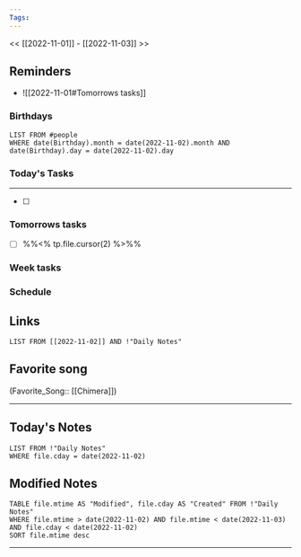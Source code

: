 ```yaml
---
Tags:
---
```

<< [[2022-11-01]] - [[2022-11-03]] >>
## Reminders
- ![[2022-11-01#Tomorrows tasks]]
### Birthdays
```dataview
LIST FROM #people 
WHERE date(Birthday).month = date(2022-11-02).month AND date(Birthday).day = date(2022-11-02).day

```
### Today's Tasks
---
- [ ] 



### Tomorrows tasks
- [ ] %%<% tp.file.cursor(2) %>%%
### Week tasks
### Schedule

## Links
```dataview
LIST FROM [[2022-11-02]] AND !"Daily Notes"
```
## Favorite song
(Favorite_Song:: [[Chimera]])
___
## Today's Notes
```dataview
LIST FROM !"Daily Notes"
WHERE file.cday = date(2022-11-02)
```
## Modified Notes
```dataview
TABLE file.mtime AS "Modified", file.cday AS "Created" FROM !"Daily Notes" 
WHERE file.mtime > date(2022-11-02) AND file.mtime < date(2022-11-03) AND file.cday < date(2022-11-02)
SORT file.mtime desc
```
___
